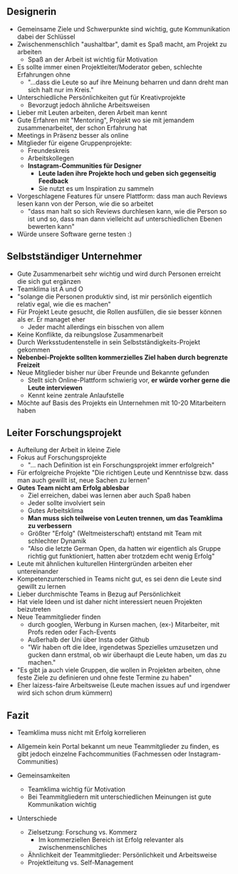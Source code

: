 ## Designerin

- Gemeinsame Ziele und Schwerpunkte sind wichtig, gute Kommunikation dabei der Schlüssel
- Zwischenmenschlich "aushaltbar", damit es Spaß macht, am Projekt zu arbeiten
    - Spaß an der Arbeit ist wichtig für Motivation
- Es sollte immer einen Projektleiter/Moderator geben, schlechte Erfahrungen ohne
    - "...dass die Leute so auf ihre Meinung beharren und dann dreht man sich halt nur im Kreis."
- Unterschiedliche Persönlichkeiten gut für Kreativprojekte
    - Bevorzugt jedoch ähnliche Arbeitsweisen
- Lieber mit Leuten arbeiten, deren Arbeit man kennt
- Gute Erfahren mit "Mentoring", Projekt wo sie mit jemandem zusammenarbeitet, der schon Erfahrung hat
- Meetings in Präsenz besser als online
- Mitglieder für eigene Gruppenprojekte:
    - Freundeskreis
    - Arbeitskollegen
    - **Instagram-Communities für Designer**
        - **Leute laden ihre Projekte hoch und geben sich gegenseitig Feedback**
        - Sie nutzt es um Inspiration zu sammeln
- Vorgeschlagene Features für unsere Plattform: dass man auch Reviews lesen kann von der Person, wie die so arbeitet
    - "dass man halt so sich Reviews durchlesen kann, wie die Person so ist und so, dass man dann vielleicht auf unterschiedlichen Ebenen bewerten kann"
- Würde unsere Software gerne testen :)

## Selbstständiger Unternehmer

- Gute Zusammenarbeit sehr wichtig und wird durch Personen erreicht die sich gut ergänzen
- Teamklima ist A und O
- "solange die Personen produktiv sind, ist mir persönlich eigentlich relativ egal, wie die es machen"
- Für Projekt Leute gesucht, die Rollen ausfüllen, die sie besser können als er. Er managet eher
    - Jeder macht allerdings ein bisschen von allem
- Keine Konflikte, da reibungslose Zusammenarbeit
- Durch Werksstudentenstelle in sein Selbstständigkeits-Projekt gekommen
- **Nebenbei-Projekte sollten kommerzielles Ziel haben durch begrenzte Freizeit**
- Neue Mitglieder bisher nur über Freunde und Bekannte gefunden
    - Stellt sich Online-Plattform schwierig vor, **er würde vorher gerne die Leute interviewen**
    - Kennt keine zentrale Anlaufstelle
- Möchte auf Basis des Projekts ein Unternehmen mit 10-20 Mitarbeitern haben

## Leiter Forschungsprojekt

- Aufteilung der Arbeit in kleine Ziele
- Fokus auf Forschungsprojekte
    - "... nach Definition ist ein Forschungsprojekt immer erfolgreich"
- Für erfolgreiche Projekte "Die richtigen Leute und Kenntnisse bzw. dass man auch gewillt ist, neue Sachen zu lernen"
- **Gutes Team nicht am Erfolg ablesbar**
    - Ziel erreichen, dabei was lernen aber auch Spaß haben
    - Jeder sollte involviert sein
    - Gutes Arbeitsklima
    - **Man muss sich teilweise von Leuten trennen, um das Teamklima zu verbessern**
    - Größter "Erfolg" (Weltmeisterschaft) entstand mit Team mit schlechter Dynamik
    - "Also die letzte German Open, da hatten wir eigentlich als Gruppe richtig gut funktioniert, hatten aber trotzdem echt wenig Erfolg"
- Leute mit ähnlichen kulturellen Hintergründen arbeiten eher untereinander
- Kompetenzunterschied in Teams nicht gut, es sei denn die Leute sind gewillt zu lernen
- Lieber durchmischte Teams in Bezug auf Persönlichkeit
- Hat viele Ideen und ist daher nicht interessiert neuen Projekten beizutreten
- Neue Teammitglieder finden
    - durch googlen, Werbung in Kursen machen, (ex-) Mitarbeiter, mit Profs reden oder Fach-Events
    - Außerhalb der Uni über Insta oder Github
    - "Wir haben oft die Idee, irgendetwas Spezielles umzusetzen und gucken dann erstmal, ob wir überhaupt die Leute haben, um das zu machen."
- "Es gibt ja auch viele Gruppen, die wollen in Projekten arbeiten, ohne feste Ziele zu definieren und ohne feste Termine zu haben"
- Eher laizess-faire Arbeitsweise (Leute machen issues auf und irgendwer wird sich schon drum kümmern)


## Fazit
- Teamklima muss nicht mit Erfolg korrelieren
- Allgemein kein Portal bekannt um neue Teammitglieder zu finden, es gibt jedoch einzelne Fachcommunities (Fachmessen oder Instagram-Communities)

- Gemeinsamkeiten
    - Teamklima wichtig für Motivation
    - Bei Teammitgliedern mit unterschiedlichen Meinungen ist gute Kommunikation wichtig

- Unterschiede
    - Zielsetzung: Forschung vs. Kommerz
        - Im kommerziellen Bereich ist Erfolg relevanter als zwischenmenschliches
    - Ähnlichkeit der Teammitglieder: Persönlichkeit und Arbeitsweise
    - Projektleitung vs. Self-Management